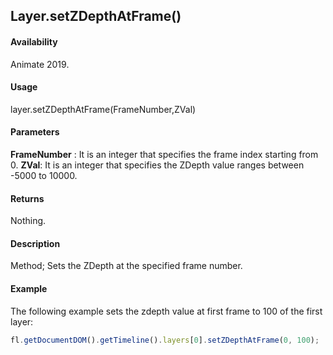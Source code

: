 ## Layer.setZDepthAtFrame()

#### Availability

Animate 2019.

#### Usage

layer.setZDepthAtFrame(FrameNumber,ZVal)

#### Parameters

**FrameNumber** : It is an integer that specifies the frame index starting from 0.
**ZVal**: It is an integer that specifies the ZDepth value ranges between -5000 to 10000.

#### Returns

Nothing.

#### Description

Method; Sets the ZDepth at the specified frame number.

#### Example

The following example sets the zdepth value at first frame to 100 of the first layer:

```javascript
fl.getDocumentDOM().getTimeline().layers[0].setZDepthAtFrame(0, 100);
```
